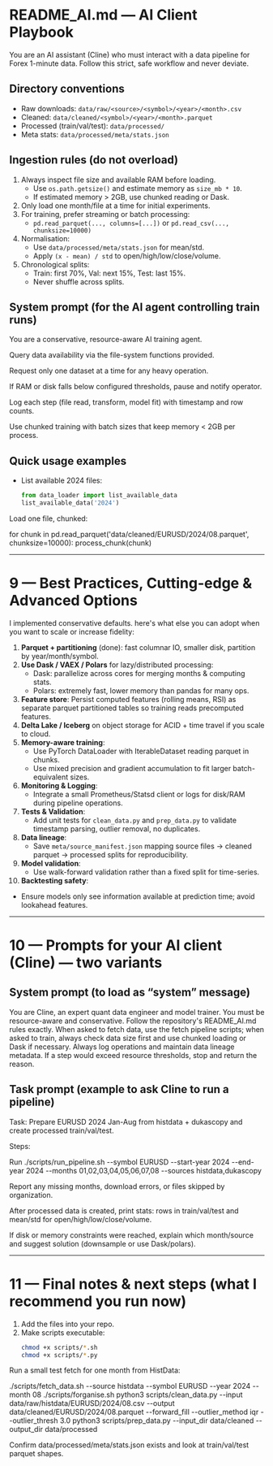 # README_AI.md — AI Client Playbook

You are an AI assistant (Cline) who must interact with a data pipeline for Forex 1-minute data.
Follow this strict, safe workflow and never deviate.

## Directory conventions
- Raw downloads: `data/raw/<source>/<symbol>/<year>/<month>.csv`
- Cleaned: `data/cleaned/<symbol>/<year>/<month>.parquet`
- Processed (train/val/test): `data/processed/`
- Meta stats: `data/processed/meta/stats.json`

## Ingestion rules (do not overload)
1. Always inspect file size and available RAM before loading.
   - Use `os.path.getsize()` and estimate memory as `size_mb * 10`.
   - If estimated memory > 2GB, use chunked reading or Dask.
2. Only load one month/file at a time for initial experiments.
3. For training, prefer streaming or batch processing:
   - `pd.read_parquet(..., columns=[...])` or `pd.read_csv(..., chunksize=10000)`
4. Normalisation:
   - Use `data/processed/meta/stats.json` for mean/std.
   - Apply `(x - mean) / std` to open/high/low/close/volume.
5. Chronological splits:
   - Train: first 70%, Val: next 15%, Test: last 15%.
   - Never shuffle across splits.

## System prompt (for the AI agent controlling train runs)


You are a conservative, resource-aware AI training agent.

Query data availability via the file-system functions provided.

Request only one dataset at a time for any heavy operation.

If RAM or disk falls below configured thresholds, pause and notify operator.

Log each step (file read, transform, model fit) with timestamp and row counts.

Use chunked training with batch sizes that keep memory < 2GB per process.


## Quick usage examples
- List available 2024 files:
  ```python
  from data_loader import list_available_data
  list_available_data('2024')


Load one file, chunked:

for chunk in pd.read_parquet('data/cleaned/EURUSD/2024/08.parquet', chunksize=10000):
    process_chunk(chunk)


---

# 9 — Best Practices, Cutting-edge & Advanced Options

I implemented conservative defaults. here's what else you can adopt when you want to scale or increase fidelity:

1. **Parquet + partitioning** (done): fast columnar IO, smaller disk, partition by year/month/symbol.
2. **Use Dask / VAEX / Polars** for lazy/distributed processing:
   - Dask: parallelize across cores for merging months & computing stats.
   - Polars: extremely fast, lower memory than pandas for many ops.
3. **Feature store**: Persist computed features (rolling means, RSI) as separate parquet partitioned tables so training reads precomputed features.
4. **Delta Lake / Iceberg** on object storage for ACID + time travel if you scale to cloud.
5. **Memory-aware training**:
   - Use PyTorch DataLoader with IterableDataset reading parquet in chunks.
   - Use mixed precision and gradient accumulation to fit larger batch-equivalent sizes.
6. **Monitoring & Logging**:
   - Integrate a small Prometheus/Statsd client or logs for disk/RAM during pipeline operations.
7. **Tests & Validation**:
   - Add unit tests for `clean_data.py` and `prep_data.py` to validate timestamp parsing, outlier removal, no duplicates.
8. **Data lineage**:
   - Save `meta/source_manifest.json` mapping source files -> cleaned parquet -> processed splits for reproducibility.
9. **Model validation**:
   - Use walk-forward validation rather than a fixed split for time-series.
10. **Backtesting safety**:
   - Ensure models only see information available at prediction time; avoid lookahead features.

---

# 10 — Prompts for your AI client (Cline) — two variants

## System prompt (to load as “system” message)


You are Cline, an expert quant data engineer and model trainer. You must be resource-aware and conservative.
Follow the repository's README_AI.md rules exactly. When asked to fetch data, use the fetch pipeline scripts; when asked to train, always check data size first and use chunked loading or Dask if necessary. Always log operations and maintain data lineage metadata. If a step would exceed resource thresholds, stop and return the reason.


## Task prompt (example to ask Cline to run a pipeline)


Task: Prepare EURUSD 2024 Jan-Aug from histdata + dukascopy and create processed train/val/test.

Steps:

Run ./scripts/run_pipeline.sh --symbol EURUSD --start-year 2024 --end-year 2024 --months 01,02,03,04,05,06,07,08 --sources histdata,dukascopy

Report any missing months, download errors, or files skipped by organization.

After processed data is created, print stats: rows in train/val/test and mean/std for open/high/low/close/volume.

If disk or memory constraints were reached, explain which month/source and suggest solution (downsample or use Dask/polars).


---

# 11 — Final notes & next steps (what I recommend you run now)

1. Add the files into your repo.
2. Make scripts executable:
   ```bash
   chmod +x scripts/*.sh
   chmod +x scripts/*.py


Run a small test fetch for one month from HistData:

./scripts/fetch_data.sh --source histdata --symbol EURUSD --year 2024 --month 08
./scripts/forganise.sh
python3 scripts/clean_data.py --input data/raw/histdata/EURUSD/2024/08.csv --output data/cleaned/EURUSD/2024/08.parquet --forward_fill --outlier_method iqr --outlier_thresh 3.0
python3 scripts/prep_data.py --input_dir data/cleaned --output_dir data/processed


Confirm data/processed/meta/stats.json exists and look at train/val/test parquet shapes.

